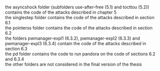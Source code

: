 the asyncshock folder (subfolders use-after-free (5.1) and tocttou (5.2)) contains the code of the attacks described in chapter 5  
the singlestep folder contains the code of the attacks described in section 6.1  
the pointerss folder contains the code of the attacks described in section 6.2  
the folders pwmanager-expl1 (6.3.2), pwmanager-expl2 (6.3.3) and pwmanager-expl3 (6.3.4) contain the code of the attacks described in section 6.3  
the pd folder contains the code to run pandora on the code of sections 6.2 and 6.3.4  
the other folders are not considered in the final version of the thesis  
